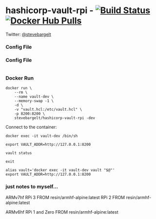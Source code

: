# hashicorp-vault-rpi - [![Build Status](https://travis-ci.org/stevebargelt/hashicorp-vault-rpi.svg?branch=master)](https://travis-ci.org/stevebargelt/hashicorp-vault-rpi)[![Docker Hub Pulls](https://img.shields.io/docker/pulls/stevebargelt/hashicorp-vault-rpi.svg)](https://hub.docker.com/r/stevebargelt/hashicorp-vault-rpi/)

Twitter: [@stevebargelt](http://www.twitter.com/stevebargelt)

### Config File

### Config File

```
```

### Docker Run

```
docker run \
    --rm \
    --name vault-dev \
    --memory-swap -1 \
    -d \
    -v "vault.hcl:/etc/vault.hcl" \
    -p 8200:8200 \
    stevebargelt/hashicorp-vault-rpi -dev
```

Connect to the container:

```
docker exec -it vault-dev /bin/sh
```

```
export VAULT_ADDR=http://127.0.0.1:8200
```

```
vault status
```

```
exit
```

```
alias vault='docker exec -it vault-dev vault "$@"'
export VAULT_ADDR=http://127.0.0.1:8200
```

### just notes to myself...

ARMv7hf
RPi 3
FROM resin/armhf-alpine:latest
RPi 2
FROM resin/armhf-alpine:latest

ARMv6hf
RPi 1 and Zero
FROM resin/armhf-alpine:latest

